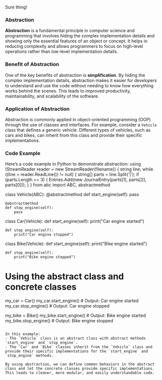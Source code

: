 Sure thing!

### Abstraction
**Abstraction** is a fundamental principle in computer science and programming that involves hiding the complex implementation details and showing only the essential features of an object or concept. It helps in reducing complexity and allows programmers to focus on high-level operations rather than low-level implementation details.

### Benefit of Abstraction
One of the key benefits of abstraction is **simplification**. By hiding the complex implementation details, abstraction makes it easier for developers to understand and use the code without needing to know how everything works behind the scenes. This leads to improved productivity, maintainability, and scalability of the software.

### Application of Abstraction
Abstraction is commonly applied in object-oriented programming (OOP) through the use of classes and interfaces. For example, consider a `Vehicle` class that defines a generic vehicle. Different types of vehicles, such as cars and bikes, can inherit from this class and provide their specific implementations.

### Code Example
Here’s a code example in Python to demonstrate abstraction:
 using (StreamReader reader = new StreamReader(filename))
            {
                string line;
                while ((line = reader.ReadLine()) != null)
                {
                    string[] parts = line.Split('|');
                    if (parts.Length == 3)
                    {
                        Entries.Add(new JournalEntry(parts[1], parts[2], parts[0]));
                    }
                }
from abc import ABC, abstractmethod

class Vehicle(ABC):
    @abstractmethod
    def start_engine(self):
        pass

    @abstractmethod
    def stop_engine(self):
        pass

class Car(Vehicle):
    def start_engine(self):
        print("Car engine started")

    def stop_engine(self):
        print("Car engine stopped")

class Bike(Vehicle):
    def start_engine(self):
        print("Bike engine started")

    def stop_engine(self):
        print("Bike engine stopped")

# Using the abstract class and concrete classes
my_car = Car()
my_car.start_engine()  # Output: Car engine started
my_car.stop_engine()   # Output: Car engine stopped

my_bike = Bike()
my_bike.start_engine()  # Output: Bike engine started
my_bike.stop_engine()   # Output: Bike engine stopped
```

In this example:
- The `Vehicle` class is an abstract class with abstract methods `start_engine` and `stop_engine`.
- The `Car` and `Bike` classes inherit from the `Vehicle` class and provide their specific implementations for the `start_engine` and `stop_engine` methods.

By using abstraction, we can define common behaviors in the abstract class and let the concrete classes provide specific implementations. This leads to cleaner, more modular, and easily understandable code.